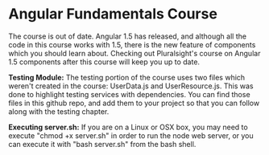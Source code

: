 Angular Fundamentals Course
========================

The course is out of date. Angular 1.5 has released, and although all the code in this course works with 1.5, there is the new feature of components which you should learn about. Checking out Pluralsight's course on Angular 1.5 components after this course will keep you up to date.

**Testing Module:**
The testing portion of the course uses two files which weren't created in the course: UserData.js and UserResource.js. This was done to highlight testing services with dependencies. You can find those files in this github repo, and add them to your project so that you can follow along with the testing chapter.

**Executing server.sh:**
If you are on a Linux or OSX box, you may need to execute "chmod +x server.sh" in order to run the node web server, or you can execute it with "bash server.sh" from the bash shell.
